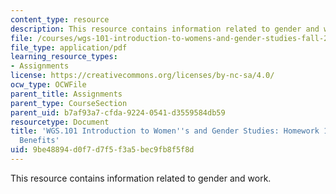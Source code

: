 ```yaml
---
content_type: resource
description: This resource contains information related to gender and work.
file: /courses/wgs-101-introduction-to-womens-and-gender-studies-fall-2014/9be48894d0f7d7f5f3a5bec9fb8f5f8d_MITWGS_101F14_Hwork13.pdf
file_type: application/pdf
learning_resource_types:
- Assignments
license: https://creativecommons.org/licenses/by-nc-sa/4.0/
ocw_type: OCWFile
parent_title: Assignments
parent_type: CourseSection
parent_uid: b7af93a7-cfda-9224-0541-d3559584db59
resourcetype: Document
title: 'WGS.101 Introduction to Women''s and Gender Studies: Homework 13 Workplace
  Benefits'
uid: 9be48894-d0f7-d7f5-f3a5-bec9fb8f5f8d
---
```

This resource contains information related to gender and work.